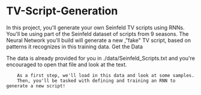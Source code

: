 # TV-Script-Generation

In this project, you'll generate your own Seinfeld TV scripts using RNNs. You'll be using part of the Seinfeld dataset of scripts from 9 seasons. The Neural Network you'll build will generate a new ,"fake" TV script, based on patterns it recognizes in this training data.
Get the Data

The data is already provided for you in ./data/Seinfeld_Scripts.txt and you're encouraged to open that file and look at the text.

        As a first step, we'll load in this data and look at some samples.
        Then, you'll be tasked with defining and training an RNN to generate a new script!

